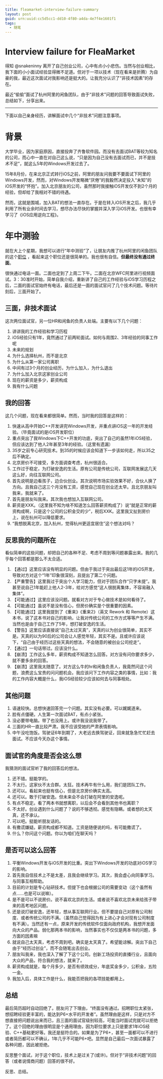 ```yaml
---
title: fleamarket-interview-failure-summary
layout: post
guid: urn:uuid:cc5d5cc1-dd10-4f80-a4da-4e7f4e1601f1
tags:
  - 随笔
---
```


# Interview failure for FleaMarket


得知 @snakeninny 离开了自己创业公司，心中有点小小悲伤。当然与创业相比，我下面的小小面试经验显得微不足道。但对于一项以技术（现在看来是折腾）为自豪的我，最近这次面试对我影响还是挺大的。让我充分认识了“非技术因素”的存在。

最近“偷偷”面试了杭州阿里的闲鱼团队，由于“非技术”问题的回答导致面试失败，总结如下，分享出来。

---

下面以自己亲身经历，讲解面试中几个“非技术”问题注意事项。

# 背景

大学毕业，因为家庭原因，直接投奔了齐鲁软件园。而没有去面试BAT等较为知名的公司，而心中一直在对自己这么说，“只是因为自己没有去面试而已，并不是技术不足”，就这么5年的Windows开发过去了。

15年8月份，在来北京正式转行iOS之前，阿里的朋友问我要不要面试下阿里的Windows开发，然而，对Windows开发略微“厌倦”的我毅然决定投入“未知”的iOS开发的“怀抱”。加入北京朋友的公司，虽然那时我接触iOS开发仅不到2个月的经验，但却给了我相对不错的待遇。

然而，这就是围城，加入BAT的想法一直存在。于是在转入iOS开发之后，我几乎利用了所有业余时间去学习，想尽办法尽快的掌握并深入学习iOS开发。也很有幸学习了《iOS应用逆向工程》。

# 年中测验

就在大上个星期，我想可以进行“年中测验”了，让朋友内推了杭州阿里的闲鱼团队的这个[职位](https://job.alibaba.com/zhaopin/position_detail.htm?spm=0.0.0.0.UXDiwg&positionId=27894) ，看起来这个职位还是很简单的。我也很有自信。**但最终没有通过终面**。

很快通过电话一面。二面也定到了上周二下午。二面在北京WFC阿里进行视频面试。3：30准时开始，简单自我介绍，重新讲了自己的工作经验与iOS学习历程之后，二面的面试官始终有电话，最后还是一面的面试官问了几个技术问题。等待片刻后，三面开始了。

## 三面，非技术面试

这次两位面试官，另一位HR和闲鱼的负责人处端。主要有以下几个问题：

1. 讲讲我的工作经验和学习历程
2. iOS经验只有1年，竟然通过了前两轮面试。如何与周围2、3年经验的同事工作呢
3. 未来的规划
4. 为什么选择杭州，而不是北京
5. 为什么从第一家公司离职
6. 中间有过3个月的创业经历，为什么加入，为什么退出
7. 为什么加入北京这家创业公司
8. 现在的薪资是多少，薪资构成
9. 我有什么问题


## 我的回答

这几个问题，现在看来都很简单。然而，当时我的回答是这样的：

1. 快速从高中开始C++开发讲完Windows开发，并重点讲iOS这一年的开发经验。（毕竟面试的是iOS开发职位）
2. 重点突出了我Windows下C++开发的功底，突出了自己的虽然1年iOS经验，但应该达到了他人2年甚至3年的经验。（这里有遗漏）
3. 35岁之前专心研究技术。到35的时候应该会知道下一步该如何走，所以35之后不确定。
4. 北京房价不可接受，多方面调查考虑，杭州很适合。
5. 工作过于稳定，为打破安逸的生活。原有公司是传统公司，互联网发展这几天这么好，向往互联网公司。
6. 首先说明是边看孩子，边合伙创业。其次说明市场实验效果不好，合伙人换了方向。且我自己这三个月没有工资，感觉自己现在创业还太早。且北京朋友叫我来，我就来了。
7. 首先是朋友叫我来。其次我也想加入互联网公司。
8. 薪资是XXK。（这里我不知为啥不知道怎么回答薪资构成了）说“就是正常的薪资构成啊，只是这个公司的公积金交的少”，税后XXK。这里我又扯到房价上，说在杭州可以降低要求。
9. “我想脱离北京，加入杭州，觉得杭州更适宜居住”这个想法对吗？


## 反思我的问题所在

看似简单的这些问题，却把自己的各种不足、考虑不周到等问题暴露出来。我的几乎每个回答都是那么不太合适。

1. 【通过】这里应该没有明显的问题。但由于我过于突出最后这1年的iOS开发，导致对方对这个“1年”印象很深刻，且提出了第二个问题。
2. 【严重警告】这里我过于突出个人学习能力，但对于团队合作“只字未提”。我甚至说自己1年能赶上他人2-3年，给对方感觉“这人很脱离集体，不容易融入集体”。
3. 【可能通过】这里应该没问题。就看对方对于专心做技术是如何看待了。
4. 【可能通过】虽说不是没有信心，但房价确实是个很重要的因素。
5. 【可能通过】这里我提到了《重来》《重来2》（英文 Rework 和 Remote）这本书，说了这本书对自己的影响，让我对传统公司的工作方式等等产生不满。当然也是由于自己工作了5年，想打破安逸的生活。
6. 【警告】这里应该直接说“自己太过天真”，天真的以为创业很简单，其实不是。天真的以为90后的公司会让人感觉年轻，其实不是。且或许应该说下，“自己由于经历过这些天真的想法，不会随意的被创业公司挖走”。
7. 【通过】一句话带过。应该没什么。
8. 【崩溃】工作这么多年，薪资构成不知道怎么回答。对方没有问你要求多少，就不要多余的回答。
9. 【崩溃】这里我太随意了。对方这么牛的hr和闲鱼负责人，我竟然问这个问题，浪费这么宝贵的问问题机会。我应该问下工作内容之类的事情，比如：我的工作内容大概是什么，我iOS经验较少应该如何去与同事相处。


## 其他问题

1. 语速较快。总想快速回答完一个问题。其实没有必要。可以娓娓道来。
2. 脸有点僵硬。人生第一次面试BAT，有点小紧张。
3. 没必要带电脑。带了也没用上。或许我没说我带了。
4. 三面的HR一直比较严肃。我不应该受她的严肃表情影响。
5. 中午没吃饱饭。驾驶证6年到期了，大老远去换驾驶证，回来就急急忙忙赶去面试。不应该今天办这个事情。


## 面试官的角度是否会这么想

我猜测的面试官听了我的回答后的想法。

1. 还不错。挺能学的。
2. 不太行。这家伙不太合群。太狂。技术再牛有什么用，我们是团队工作。
3. 还可以。看起来也挺有信心，但是北京房价确实太高。
4. 还可以。敢于打破安逸。但未来会不会打破在阿里的安逸呢。
5. 有点不稳定。看了两本书就想离职，以后会不会看到其他书也离职？
6. 不太好。创业遇到什么问题了？说的不够透彻。感觉有隐瞒。或者想的太天真，还不承认。
7. 可以吧。挺能听朋友话的。
8. 有撒谎嫌疑。薪资构成都不知道。工资是随便说的吗，有可能撒谎了。
9. 什么？你问这个问题。你以为咱们在聊天吗？


## 是否可以这么回答

1. 平衡Windows开发与iOS开发的比重。突出下Windows开发的功底对iOS学习的影响。
2. 首先我自信技术上不是太差，且我会继续学习。其次，我会虚心向同事学习。与同事互相帮助。
3. 目前的计划是专心钻研技术。但提下也会根据公司的需要变动（这个虽然有点……也是可以说嘛）。
4. 是不是可以不说房价。说不喜欢北京的生活。或者说不喜欢北京未来给孩子带来的高考地区问题。
5. 还是说打破安逸，还年轻，想从事互联网行业。但不要提自己对原有公司制度、或者传统公司的不满。（虽然自己觉得因为有上进心才会对现有公司制度有不满）。当然还有一点，原来开发的传统软件仅面向政府机构，我想开发面向大众的产品。弱化那两本书的影响，当然事实也不仅仅是两本书的问题，多方面的因素嘛
6. 就说自己太天真，考虑不周到吧。确实是太天真了。希望能谅解。突出下自己由于“经历过创业”，而不会随笔出去创业。
7. 朋友叫我来，我也深入了解了下这个公司。创新工场投资的直播行业，且面向大众的产品，符合我的想法，就来了。
8. 薪资构成就是，每个月多少，是否有绩效成分，年底奖金多少，公积金，五险一金。
9. 我加入后，具体工作是什么，我能否把我的各项技能都用上。


## 总结

最后简历超时自动回绝了。朋友问了下理由，“终面没有通过。招聘职位太紧张，想招聘经验更丰富的，能达到P6+水平的开发者”。虽然理由是这样，只是对方不想直接把问题说出来而已，且三面的面试官级别较高，可能当时面试完就可以拒绝了。这个回绝的理由很明显是个通用理由，因为职位要求上只是要求1年iOS经验、C++基础更好等。我还是挺符合的。如果是为了P6+，甚至一面都可以不进行或者简历都可以不确认，1年几乎不可能P6+吧。显然是自己最后一次面试暴露了各种问题，因此被拒绝。

反思整个面试，对于这个职位，技术上是过关了(或许)。但对于“非技术问题”的回答（或者说情商问题）回答的很不好。

反思、总结。

